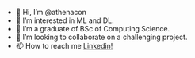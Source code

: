 - 👋 Hi, I’m @athenacon
- 👀 I’m interested in ML and DL.
- 🌱 I’m a graduate of BSc of Computing Science.
- 💞️ I’m looking to collaborate on a challenging project.
- 📫 How to reach me [Linkedin!](https://www.linkedin.com/in/athinoulla-konstantinou-b412181b9/)

<!---
athenacon/athenacon is a ✨ special ✨ repository because its `README.md` (this file) appears on your GitHub profile.
You can click the Preview link to take a look at your changes.
--->
